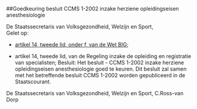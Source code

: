 <meta http-equiv='Content-Type' content='text/html; charset=utf-8' />

##Goedkeuring besluit CCMS 1-2002 inzake herziene opleidingseisen anesthesiologie

De Staatssecretaris van Volksgezondheid, Welzijn en Sport,  
Gelet op:

- [artikel 14, tweede lid, onder f, van de Wet BIG](../../../../../../../../../../wet/wet/op/de/beroepen/in/de/individuele/gezondheidszorg/BWBR0006251/README.md);  

- artikel 14, tweede lid, van de Regeling inzake de opleiding en registratie van specialisten;     Besluit:     Het besluit - CCMS 1-2002 inzake herziene opleidingseisen anesthesiologie goed te keuren.     Dit besluit zal samen met het betreffende besluit CCMS 1-2002 worden gepubliceerd in de Staatscourant.   

De 
Staatssecretaris van Volksgezondheid, Welzijn en Sport, 
C.Ross-van Dorp    
